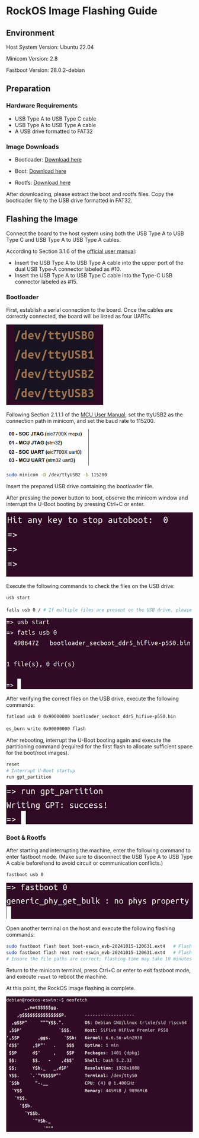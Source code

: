 # RockOS Image Flashing Guide

## Environment

Host System Version: Ubuntu 22.04

Minicom Version: 2.8

Fastboot Version: 28.0.2-debian

## Preparation

### Hardware Requirements

- USB Type A to USB Type C cable
- USB Type A to USB Type A cable
- A USB drive formatted to FAT32

### Image Downloads

- Bootloader: [Download here](https://mirror.iscas.ac.cn/rockos/extra/images/evb1/0930/20241015/bootloader_secboot_ddr5_hifive-p550.bin)

- Boot: [Download here](https://mirror.iscas.ac.cn/rockos/extra/images/evb1/0930/20241015/boot-eswin_evb-20241015-120631.ext4.zst)

- Rootfs: [Download here](https://mirror.iscas.ac.cn/rockos/extra/images/evb1/0930/20241015/root-eswin_evb-20241015-120631.ext4.zst)

After downloading, please extract the boot and rootfs files. Copy the bootloader file to the USB drive formatted in FAT32.

## Flashing the Image

Connect the board to the host system using both the USB Type A to USB Type C and USB Type A to USB Type A cables.

According to Section 3.1.6 of the [official user manual](https://sifive.cdn.prismic.io/sifive/ZxLYXYF3NbkBXux1_HF106_user_guide_V1p0_zh_Final.pdf):

- Insert the USB Type A to USB Type A cable into the upper port of the dual USB Type-A connector labeled as #10.
- Insert the USB Type A to USB Type C cable into the Type-C USB connector labeled as #15.

### Bootloader

First, establish a serial connection to the board. Once the cables are correctly connected, the board will be listed as four UARTs.

![tty](./image%20for%20flash/tty.png)

Following Section 2.1.1.1 of the [MCU User Manual](https://www.sifive.cn/api/document-file?uid=premier-p550-mcu-user-manual), set the ttyUSB2 as the connection path in minicom, and set the baud rate to 115200.

![uart](./image%20for%20flash/uart.png)

```bash
sudo minicom -D /dev/ttyUSB2 -b 115200
```

Insert the prepared USB drive containing the bootloader file.

After pressing the power button to boot, observe the minicom window and interrupt the U-Boot booting by pressing Ctrl+C or enter.

![intetrupt](./image%20for%20flash/Interrupt.png)

Execute the following commands to check the files on the USB drive:

```bash
usb start

fatls usb 0 / # If multiple files are present on the USB drive, please confirm the storage path of the bootloader file.
```

![usb](./image%20for%20flash/check-usb.png)

After verifying the correct files on the USB drive, execute the following commands:

```bash
fatload usb 0 0x90000000 bootloader_secboot_ddr5_hifive-p550.bin

es_burn write 0x90000000 flash
```

After rebooting, interrupt the U-Boot booting again and execute the partitioning command (required for the first flash to allocate sufficient space for the boot/root images).

```bash
reset
# Interrupt U-Boot startup
run gpt_partition
```

![partition](./image%20for%20flash/gpt_partition.png)

### Boot & Rootfs

After starting and interrupting the machine, enter the following command to enter fastboot mode. (Make sure to disconnect the USB Type A to USB Type A cable beforehand to avoid circuit or communication conflicts.)

```bash
fastboot usb 0
```

![fastboot](./image%20for%20flash/fastboot0.png)

Open another terminal on the host and execute the following flashing commands:

```bash
sudo fastboot flash boot boot-eswin_evb-20241015-120631.ext4   # Flash boot
sudo fastboot flash root root-eswin_evb-20241015-120631.ext4   # Flash rootfs
# Ensure the file paths are correct; flashing time may take 10 minutes
```

Return to the minicom terminal, press Ctrl+C or enter to exit fastboot mode, and execute `reset` to reboot the machine.

At this point, the RockOS image flashing is complete.

![neofetch](./image%20for%20flash/neofetch.png)
